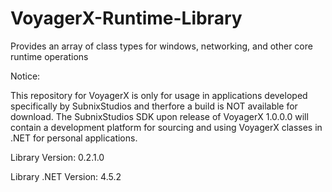 # VoyagerX-Runtime-Library
Provides an array of class types for windows, networking, and other core runtime operations

Notice:

This repository for VoyagerX is only for usage in applications developed specifically by SubnixStudios and therfore a build is NOT available for download. The SubnixStudios SDK upon release of VoyagerX 1.0.0.0 will contain a development platform for sourcing and using VoyagerX classes in .NET for personal applications.

Library Version: 0.2.1.0

Library .NET Version: 4.5.2
